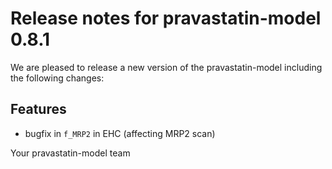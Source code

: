 # Release notes for pravastatin-model 0.8.1

We are pleased to release a new version of the pravastatin-model including the 
following changes:

## Features
- bugfix in `f_MRP2` in EHC (affecting MRP2 scan)

Your pravastatin-model team
